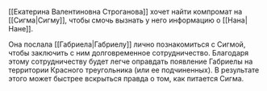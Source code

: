 [[Екатерина Валентиновна Строганова]] хочет найти компромат на [[Сигма|Сигму]], чтобы смочь вызнать у него информацию о [[Нана|Нане]]. 

Она послала [[Габриела|Габриелу]] лично познакомиться с Сигмой, чтобы заключить с ним долговременное сотрудничество. Благодаря этому сотрудничеству будет легче оправдать появление Габриелы на территории Красного треугольника (или ее подчиненных). В результате этого может быстрее вскрыться правда о том, как питается Сигма.